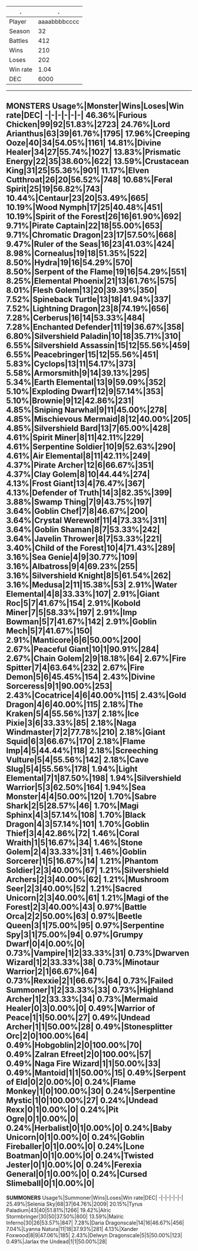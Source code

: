 .|.
-|-
Player|aaaabbbbcccc
Season|32
Battles|412
Wins|210
Loses|202
Win rate|1.04
DEC|6000
---
**MONSTERS**
Usage%|Monster|Wins|Loses|Win rate|DEC|
-|-|-|-|-|-|
46.36%|Furious Chicken|99|92|51.83%|2723|
24.76%|Lord Arianthus|63|39|61.76%|1795|
17.96%|Creeping Ooze|40|34|54.05%|1161|
14.81%|Divine Healer|34|27|55.74%|1027|
13.83%|Prismatic Energy|22|35|38.60%|622|
13.59%|Crustacean King|31|25|55.36%|901|
11.17%|Elven Cutthroat|26|20|56.52%|748|
10.68%|Feral Spirit|25|19|56.82%|743|
10.44%|Centaur|23|20|53.49%|665|
10.19%|Wood Nymph|17|25|40.48%|451|
10.19%|Spirit of the Forest|26|16|61.90%|692|
9.71%|Pirate Captain|22|18|55.00%|653|
9.71%|Chromatic Dragon|23|17|57.50%|668|
9.47%|Ruler of the Seas|16|23|41.03%|424|
8.98%|**Cornealus**|19|18|**51.35%**|522|
8.50%|Hydra|19|16|54.29%|570|
8.50%|Serpent of the Flame|19|16|54.29%|551|
8.25%|Elemental Phoenix|21|13|61.76%|575|
8.01%|Flesh Golem|13|20|39.39%|350|
7.52%|Spineback Turtle|13|18|41.94%|337|
7.52%|Lightning Dragon|23|8|74.19%|656|
7.28%|Cerberus|16|14|53.33%|484|
7.28%|Enchanted Defender|11|19|36.67%|358|
6.80%|Silvershield Paladin|10|18|35.71%|310|
6.55%|Silvershield Assassin|15|12|55.56%|459|
6.55%|Peacebringer|15|12|55.56%|451|
5.83%|Cyclops|13|11|54.17%|373|
5.58%|Armorsmith|9|14|39.13%|295|
5.34%|Earth Elemental|13|9|59.09%|352|
5.10%|Exploding Dwarf|12|9|57.14%|353|
5.10%|Brownie|9|12|42.86%|231|
4.85%|**Sniping Narwhal**|9|11|**45.00%**|278|
4.85%|Mischievous Mermaid|8|12|40.00%|205|
4.85%|Silvershield Bard|13|7|65.00%|428|
4.61%|Spirit Miner|8|11|42.11%|229|
4.61%|Serpentine Soldier|10|9|52.63%|290|
4.61%|Air Elemental|8|11|42.11%|249|
4.37%|Pirate Archer|12|6|66.67%|351|
4.37%|Clay Golem|8|10|44.44%|274|
4.13%|Frost Giant|13|4|76.47%|367|
4.13%|Defender of Truth|14|3|82.35%|399|
3.88%|Swamp Thing|7|9|43.75%|197|
3.64%|Goblin Chef|7|8|46.67%|200|
3.64%|Crystal Werewolf|11|4|73.33%|311|
3.64%|Goblin Shaman|8|7|53.33%|242|
3.64%|Javelin Thrower|8|7|53.33%|221|
3.40%|**Child of the Forest**|10|4|**71.43%**|289|
3.16%|Sea Genie|4|9|30.77%|109|
3.16%|**Albatross**|9|4|**69.23%**|255|
3.16%|Silvershield Knight|8|5|61.54%|262|
3.16%|Medusa|2|11|15.38%|53|
2.91%|Water Elemental|4|8|33.33%|107|
2.91%|Giant Roc|5|7|41.67%|154|
2.91%|Kobold Miner|7|5|58.33%|197|
2.91%|Imp Bowman|5|7|41.67%|142|
2.91%|Goblin Mech|5|7|41.67%|150|
2.91%|Manticore|6|6|50.00%|200|
2.67%|Peaceful Giant|10|1|90.91%|284|
2.67%|**Chain Golem**|2|9|**18.18%**|64|
2.67%|Fire Spitter|7|4|63.64%|232|
2.67%|Fire Demon|5|6|45.45%|154|
2.43%|Divine Sorceress|9|1|90.00%|253|
2.43%|Cocatrice|4|6|40.00%|115|
2.43%|Gold Dragon|4|6|40.00%|115|
2.18%|The Kraken|5|4|55.56%|137|
2.18%|**Ice Pixie**|3|6|**33.33%**|85|
2.18%|Naga Windmaster|7|2|77.78%|210|
2.18%|**Giant Squid**|6|3|**66.67%**|170|
2.18%|Flame Imp|4|5|44.44%|118|
2.18%|Screeching Vulture|5|4|55.56%|142|
2.18%|**Cave Slug**|5|4|**55.56%**|178|
1.94%|**Light Elemental**|7|1|**87.50%**|198|
1.94%|Silvershield Warrior|5|3|62.50%|164|
1.94%|Sea Monster|4|4|50.00%|120|
1.70%|Sabre Shark|2|5|28.57%|46|
1.70%|Magi Sphinx|4|3|57.14%|108|
1.70%|Black Dragon|4|3|57.14%|101|
1.70%|**Goblin Thief**|3|4|**42.86%**|72|
1.46%|**Coral Wraith**|1|5|**16.67%**|34|
1.46%|Stone Golem|2|4|33.33%|31|
1.46%|Goblin Sorcerer|1|5|16.67%|14|
1.21%|Phantom Soldier|2|3|40.00%|67|
1.21%|Silvershield Archers|2|3|40.00%|62|
1.21%|Mushroom Seer|2|3|40.00%|52|
1.21%|Sacred Unicorn|2|3|40.00%|61|
1.21%|Magi of the Forest|2|3|40.00%|43|
0.97%|Battle Orca|2|2|50.00%|63|
0.97%|Beetle Queen|3|1|75.00%|95|
0.97%|**Serpentine Spy**|3|1|**75.00%**|94|
0.97%|Grumpy Dwarf|0|4|0.00%|0|
0.73%|Vampire|1|2|33.33%|31|
0.73%|Dwarven Wizard|1|2|33.33%|38|
0.73%|Minotaur Warrior|2|1|66.67%|64|
0.73%|Rexxie|2|1|66.67%|64|
0.73%|**Failed Summoner**|1|2|**33.33%**|33|
0.73%|Highland Archer|1|2|33.33%|34|
0.73%|Mermaid Healer|0|3|0.00%|0|
0.49%|Warrior of Peace|1|1|50.00%|27|
0.49%|Undead Archer|1|1|50.00%|28|
0.49%|Stonesplitter Orc|2|0|100.00%|64|
0.49%|Hobgoblin|2|0|100.00%|70|
0.49%|Zalran Efreet|2|0|100.00%|57|
0.49%|Naga Fire Wizard|1|1|50.00%|33|
0.49%|**Mantoid**|1|1|**50.00%**|15|
0.49%|**Serpent of Eld**|0|2|**0.00%**|0|
0.24%|Flame Monkey|1|0|100.00%|30|
0.24%|Serpentine Mystic|1|0|100.00%|27|
0.24%|Undead Rexx|0|1|0.00%|0|
0.24%|Pit Ogre|0|1|0.00%|0|
0.24%|**Herbalist**|0|1|**0.00%**|0|
0.24%|Baby Unicorn|0|1|0.00%|0|
0.24%|**Goblin Fireballer**|0|1|**0.00%**|0|
0.24%|**Lone Boatman**|0|1|**0.00%**|0|
0.24%|Twisted Jester|0|1|0.00%|0|
0.24%|**Ferexia General**|0|1|**0.00%**|0|
0.24%|**Cursed Slimeball**|0|1|**0.00%**|0|
---
**SUMMONERS**
Usage%|Summoner|Wins|Loses|Win rate|DEC|
-|-|-|-|-|-|
25.49%|Selenia Sky|68|37|64.76%|2009|
20.15%|Tyrus Paladium|43|40|51.81%|1266|
19.42%|Alric Stormbringer|30|50|37.50%|800|
13.59%|Malric Inferno|30|26|53.57%|847|
7.28%|Daria Dragonscale|14|16|46.67%|456|
7.04%|Lyanna Natura|11|18|37.93%|281|
4.13%|Xander Foxwood|8|9|47.06%|185|
2.43%|Delwyn Dragonscale|5|5|50.00%|123|
0.49%|Jarlax the Undead|1|1|50.00%|28|

